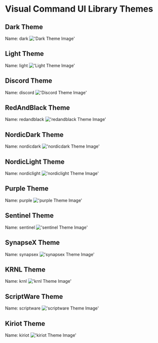 # Visual Command UI Library Themes

## Dark Theme
Name: dark
!['Dark Theme Image'](Images/dark.png 'Dark Theme')

## Light Theme
Name: light
!['Light Theme Image'](Images/light.png 'Light Theme')

## Discord Theme
Name: discord
!['Discord Theme Image'](Images/discord.png 'Discord Theme')

## RedAndBlack Theme
Name: redandblack
!['redandblack Theme Image'](Images/redandblack.png 'redandblack Theme')

## NordicDark Theme
Name: nordicdark
!['nordicdark Theme Image'](Images/nordicdark.png 'nordicdark Theme')

## NordicLight Theme
Name: nordiclight
!['nordiclight Theme Image'](Images/nordiclight.png 'nordiclight Theme')

## Purple Theme
Name: purple
!['purple Theme Image'](Images/purple.png 'purple Theme')

## Sentinel Theme
Name: sentinel
!['sentinel Theme Image'](Images/sentinel.png 'sentinel Theme')

## SynapseX Theme
Name: synapsex
!['synapsex Theme Image'](Images/synapsex.png 'synapsex Theme')

## KRNL Theme
Name: krnl
!['krnl Theme Image'](Images/krnl.png 'krnl Theme')

## ScriptWare Theme
Name: scriptware
!['scriptware Theme Image'](Images/scriptware.png 'scriptware Theme')

## Kiriot Theme
Name: kiriot
!['kiriot Theme Image'](Images/kiriot.png 'kiriot Theme')